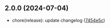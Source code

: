 ## 2.0.0 (2024-07-04)

* chore(release): update changelog ([7454e5c](https://github.com/diskcloud/service/commit/7454e5c))



